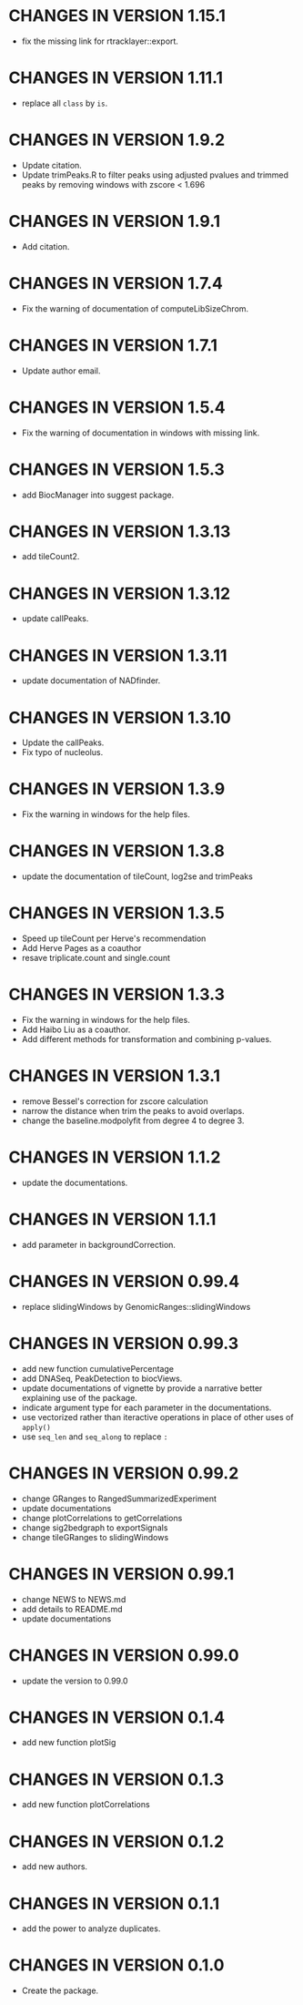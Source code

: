# CHANGES IN VERSION 1.15.1
* fix the missing link for rtracklayer::export.

# CHANGES IN VERSION 1.11.1
* replace all `class` by `is`.

# CHANGES IN VERSION 1.9.2
* Update citation.
* Update trimPeaks.R to filter peaks using adjusted pvalues and trimmed peaks by removing windows with zscore < 1.696
# CHANGES IN VERSION 1.9.1

* Add citation.

# CHANGES IN VERSION 1.7.4

* Fix the warning of documentation of computeLibSizeChrom.

# CHANGES IN VERSION 1.7.1

* Update author email.

# CHANGES IN VERSION 1.5.4

* Fix the warning of documentation in windows with missing link.

# CHANGES IN VERSION 1.5.3

* add BiocManager into suggest package.

# CHANGES IN VERSION 1.3.13

* add tileCount2.

# CHANGES IN VERSION 1.3.12

* update callPeaks.

# CHANGES IN VERSION 1.3.11

* update documentation of NADfinder.

# CHANGES IN VERSION 1.3.10

* Update the callPeaks.
* Fix typo of nucleolus.

# CHANGES IN VERSION 1.3.9

* Fix the warning in windows for the help files.

# CHANGES IN VERSION 1.3.8

* update the documentation of tileCount, log2se and trimPeaks

# CHANGES IN VERSION 1.3.5

* Speed up tileCount per Herve's recommendation
* Add Herve Pages as a coauthor
* resave triplicate.count and single.count
 
# CHANGES IN VERSION 1.3.3

* Fix the warning in windows for the help files.
* Add Haibo Liu as a coauthor.
* Add different methods for transformation and combining p-values.

# CHANGES IN VERSION 1.3.1

* remove Bessel's correction for zscore calculation
* narrow the distance when trim the peaks to avoid overlaps.
* change the baseline.modpolyfit from degree 4 to degree 3.

# CHANGES IN VERSION 1.1.2

* update the documentations.

# CHANGES IN VERSION 1.1.1

* add parameter in backgroundCorrection.

# CHANGES IN VERSION 0.99.4

* replace slidingWindows by GenomicRanges::slidingWindows

# CHANGES IN VERSION 0.99.3

* add new function cumulativePercentage
* add DNASeq, PeakDetection to biocViews.
* update documentations of vignette by provide a narrative better explaining 
use of the package.
* indicate argument type for each parameter in the documentations.
* use vectorized rather than iteractive operations in place of other uses of
`apply()`
* use `seq_len` and `seq_along` to replace `:`

# CHANGES IN VERSION 0.99.2

* change GRanges to RangedSummarizedExperiment
* update documentations
* change plotCorrelations to getCorrelations
* change sig2bedgraph to exportSignals
* change tileGRanges to slidingWindows

# CHANGES IN VERSION 0.99.1

* change NEWS to NEWS.md
* add details to README.md
* update documentations

# CHANGES IN VERSION 0.99.0

* update the version to 0.99.0

# CHANGES IN VERSION 0.1.4

* add new function plotSig

# CHANGES IN VERSION 0.1.3

* add new function plotCorrelations

# CHANGES IN VERSION 0.1.2

* add new authors.

# CHANGES IN VERSION 0.1.1

* add the power to analyze duplicates.

# CHANGES IN VERSION 0.1.0

* Create the package.

